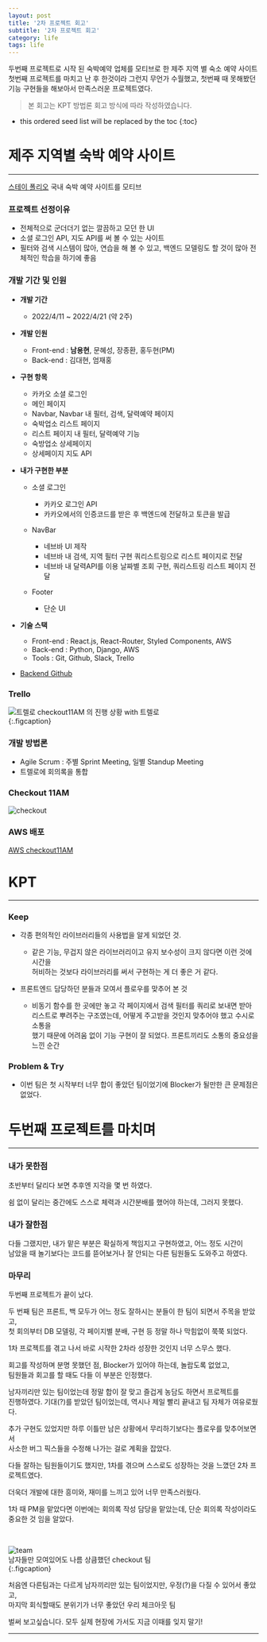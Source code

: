 ```yaml
---
layout: post
title: '2차 프로젝트 회고'
subtitle: '2차 프로젝트 회고'
category: life
tags: life
---
```


<!-- more -->

두번째 프로젝트로 시작 된 숙박예약 업체를 모티브로 한 제주 지역 별 숙소 예약 사이트  
첫번째 프로젝트를 마치고 난 후 한것이라 그런지 무언가 수월했고, 첫번째 때 못해봤던  
기능 구현들을 해보아서 만족스러운 프로젝트였다.  

> 본 회고는 KPT 방법론 회고 방식에 따라 작성하였습니다.  


* this ordered seed list will be replaced by the toc
{:toc}

# 제주 지역별 숙박 예약 사이트
---  

[스테이 폴리오](https://www.stayfolio.com/)
국내 숙박 예약 사이트를 모티브


### 프로젝트 선정이유  
- 전체적으로 군더더기 없는 깔끔하고 모던 한 UI  
- 소셜 로그인 API, 지도 API를 써 볼 수 있는 사이트  
- 필터와 검색 시스템이 많아, 연습을 해 볼 수 있고, 백엔드 모델링도 할 것이 많아 전체적인 학습을 하기에 좋음  


### 개발 기간 및 인원  
* __개발 기간__
  * 2022/4/11 ~ 2022/4/21 (약 2주)

* __개발 인원__  
  * Front-end : **남용현**, 문혜성, 장종환, 홍두현(PM)
  * Back-end : 김대현, 엄재홍

* __구현 항목__
  * 카카오 소셜 로그인  
  * 메인 페이지
  * Navbar, Navbar 내 필터, 검색, 달력예약 페이지
  * 숙박업소 리스트 페이지
  * 리스트 페이지 내 필터, 달력예약 기능
  * 숙방업소 상세페이지
  * 상세페이지 지도 API

* __내가 구현한 부분__
  * 소셜 로그인
    * 카카오 로그인 API  
    * 카카오에서의 인증코드를 받은 후 백엔드에 전달하고 토큰을 발급  

  * NavBar
    * 네브바 UI 제작
    * 네브바 내 검색, 지역 필터 구현 쿼리스트링으로 리스트 페이지로 전달
    * 네브바 내 달력API를 이용 날짜별 조회 구현, 쿼리스트링 리스트 페이지 전달

  * Footer
    * 단순 UI

* __기술 스택__
  * Front-end : React.js, React-Router, Styled Components, AWS  
  * Back-end : Python, Django, AWS  
  * Tools : Git, Github, Slack, Trello  

* [Backend Github](https://github.com/wecode-bootcamp-korea/31-2nd-checkout-11AM-backend)


### Trello
![트렐로](/assets/img/life/2022-04-24-life/trello.png)
checkout11AM 의 진행 상황 with 트렐로  
{:.figcaption}  

### 개발 방법론  
* Agile Scrum : 주별 Sprint Meeting, 일별 Standup Meeting  
* 트렐로에 회의록을 통합   


### Checkout 11AM  
![checkout](/assets/img/life/2022-04-24-life/checkout11am.gif)  

### AWS 배포
[AWS checkout11AM](http://checkout11am.s3-website.ap-northeast-2.amazonaws.com/)

# KPT
---
### Keep  

* 각종 편의적인 라이브러리들의 사용법을 알게 되었던 것.  
  * 같은 기능, 무겁지 않은 라이브러리이고 유지 보수성이 크지 않다면 이런 것에 시간을  
  허비하는 것보다 라이브러리를 써서 구현하는 게 더 좋은 거 같다.  

* 프론트엔드 담당하던 분들과 모여서 플로우를 맞추어 본 것  
  * 비동기 함수를 한 곳에만 놓고 각 페이지에서 검색 필터를 쿼리로 보내면 받아  
  리스트로 뿌려주는 구조였는데, 어떻게 주고받을 것인지 맞추어야 했고 수시로 소통을  
  했기 때문에 어려움 없이 기능 구현이 잘 되었다. 프론트끼리도 소통의 중요성을 느낀 순간  


### Problem & Try  

* 이번 팀은 첫 시작부터 너무 합이 좋았던 팀이었기에 Blocker가 될만한 큰 문제점은 없었다.  

  
# 두번째 프로젝트를 마치며  
---  

### 내가 못한점  

초반부터 달리다 보면 추후엔 지각을 몇 번 하였다.  

쉼 없이 달리는 중간에도 스스로 체력과 시간분배를 했어야 하는데, 그러지 못했다.  

### 내가 잘한점  

다들 그랬지만, 내가 맡은 부분은 확실하게 책임지고 구현하였고, 어느 정도 시간이  
남았을 때 놀기보다는 코드를 뜯어보거나 잘 안되는 다른 팀원들도 도와주고 하였다.  

### 마무리  

두번째 프로젝트가 끝이 났다.  

두 번째 팀은 프론트, 백 모두가 어느 정도 잘하시는 분들이 한 팀이 되면서 주목을 받았고,  
첫 회의부터 DB 모델링, 각 페이지별 분배, 구현 등 정말 하나 막힘없이 쭉쭉 되었다.  

1차 프로젝트를 겪고 나서 바로 시작한 2차라 성장한 것인지 너무 스무스 했다.  

회고를 작성하며 분명 못했던 점, Blocker가 있어야 하는데, 놀랍도록 없었고,  
팀원들과 회고를 할 때도 다들 이 부분은 인정했다.  

남자끼리만 있는 팀이었는데 정말 합이 잘 맞고 즐겁게 농담도 하면서 프로젝트를  
진행하였다. 기대(?)를 받았던 팀이었는데, 역시나 제일 빨리 끝내고 팀 자체가 여유로웠다.  

추가 구현도 있었지만 하루 이틀만 남은 상황에서 무리하기보다는 플로우를 맞추어보면서  
사소한 버그 픽스들을 수정해 나가는 걸로 계획을 잡았다.  

다들 잘하는 팀원들이기도 했지만, 1차를 겪으며 스스로도 성장하는 것을 느꼈던 2차 프로젝트였다.  

더욱더 개발에 대한 흥미와, 재미를 느끼고 있어 너무 만족스러웠다.  

1차 때 PM을 맡았다면 이번에는 회의록 작성 담당을 맡았는데, 단순 회의록 작성이라도  
중요한 것 임을 알았다.  

<br/>




![team](/assets/img/life/2022-04-24-life/team.jpg)  
남자들만 모여있어도 나름 상큼했던 checkout 팀  
{:.figcaption}  

처음엔 다른팀과는 다르게 남자끼리만 있는 팀이었지만, 우정(?)을 다질 수 있어서 좋았고,  
마지막 회식할때도 분위기가 너무 좋았던 우리 체크아웃 팀  

벌써 보고싶습니다. 모두 실제 현장에 가서도 지금 이때를 잊지 말기!  

---  
